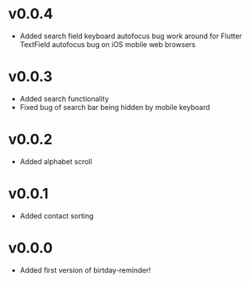 # v0.0.4
- Added search field keyboard autofocus bug work around for Flutter TextField 
  autofocus bug on iOS mobile web browsers

# v0.0.3
- Added search functionality
- Fixed bug of search bar being hidden by mobile keyboard

# v0.0.2
- Added alphabet scroll

# v0.0.1
- Added contact sorting

# v0.0.0
- Added first version of birtday-reminder!